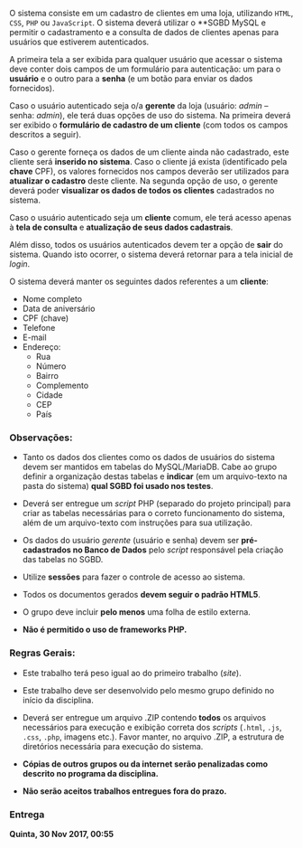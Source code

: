 O sistema consiste em um cadastro de clientes em uma loja, utilizando `HTML`, `CSS`, `PHP` ou `JavaScript`. O sistema deverá utilizar o **SGBD MySQL e permitir o cadastramento e a consulta de dados de clientes apenas para usuários que estiverem autenticados.

A primeira tela a ser exibida para qualquer usuário que acessar o sistema deve conter dois campos de um formulário para autenticação: um para o **usuário** e o outro para a **senha** (e um botão para enviar os dados fornecidos). 

Caso o usuário autenticado seja o/a **gerente** da loja (usuário: *admin* – senha: *admin*), ele terá duas opções de uso do sistema. Na primeira deverá ser exibido o **formulário de cadastro de um cliente** (com todos os campos descritos a seguir). 

Caso o gerente forneça os dados de um cliente ainda não cadastrado, este cliente será **inserido no sistema**. Caso o cliente já exista (identificado pela **chave** CPF), os valores fornecidos nos campos deverão ser utilizados para **atualizar o cadastro** deste cliente. Na segunda opção de uso, o gerente deverá poder **visualizar os dados de todos os clientes** cadastrados no sistema.

Caso o usuário autenticado seja um **cliente** comum, ele terá acesso apenas à **tela de consulta** e **atualização de seus dados cadastrais**.

Além disso, todos os usuários autenticados devem ter a opção de **sair** do sistema. Quando isto ocorrer, o sistema deverá retornar para a tela inicial de *login*.

O sistema deverá manter os seguintes dados referentes a um **cliente**: 

* Nome completo
* Data de aniversário 
* CPF (chave) 
* Telefone 
* E-mail
* Endereço:
	* Rua 
	* Número
	* Bairro
	* Complemento
	* Cidade
	* CEP
	* País

### Observações:

* Tanto os dados dos clientes como os dados de usuários do sistema devem ser mantidos em tabelas do MySQL/MariaDB. Cabe ao grupo definir a organização destas tabelas e **indicar** (em um arquivo-texto na pasta do sistema) **qual SGBD foi usado nos testes**.

* Deverá ser entregue um *script* PHP (separado do projeto principal) para criar as tabelas necessárias para o correto funcionamento do sistema, além de um arquivo-texto com instruções para sua utilização.

* Os dados do usuário *gerente* (usuário e senha) devem ser **pré-cadastrados no Banco de Dados** pelo *script* responsável pela criação das tabelas no SGBD.

* Utilize **sessões** para fazer o controle de acesso ao sistema.

* Todos os documentos gerados **devem seguir o padrão HTML5**.

* O grupo deve incluir **pelo menos** uma folha de estilo externa.

* **Não é permitido o uso de frameworks PHP.**

### Regras Gerais:

* Este trabalho terá peso igual ao do primeiro trabalho (*site*).

* Este trabalho deve ser desenvolvido pelo mesmo grupo definido no início da disciplina.

* Deverá ser entregue um arquivo .ZIP contendo **todos** os arquivos necessários para execução e exibição correta dos *scripts* (`.html`, `.js`, `.css`, `.php`, imagens etc.). Favor manter, no arquivo .ZIP, a estrutura de diretórios necessária para execução do sistema.

* **Cópias de outros grupos ou da internet serão penalizadas como descrito no programa da disciplina.**

* **Não serão aceitos trabalhos entregues fora do prazo.**


### Entrega

**Quinta, 30 Nov 2017, 00:55**
